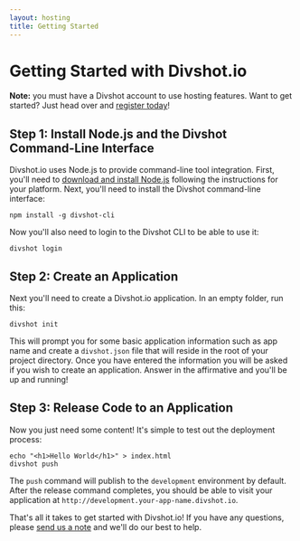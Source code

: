 ```yaml
---
layout: hosting
title: Getting Started
---
```


# Getting Started with Divshot.io

**Note:** you must have a Divshot account to use hosting features. Want to get started? Just head
over and [register today](http://www.divshot.com)!

## Step 1: Install Node.js and the Divshot Command-Line Interface

Divshot.io uses Node.js to provide command-line tool integration. First, you'll
need to [download and install Node.js](http://nodejs.org/download/) following
the instructions for your platform. Next, you'll need to install the Divshot command-line
interface:

    npm install -g divshot-cli
    
Now you'll also need to login to the Divshot CLI to be able to use it:

    divshot login
    
## Step 2: Create an Application

Next you'll need to create a Divshot.io application. In an empty folder, run this:

    divshot init
    
This will prompt you for some basic application information such as app name and
create a `divshot.json` file that will reside in the root of your project directory.
Once you have entered the information you will be asked if you wish to create an
application. Answer in the affirmative and you'll be up and running!

## Step 3: Release Code to an Application

Now you just need some content! It's simple to test out the deployment process:

    echo "<h1>Hello World</h1>" > index.html
    divshot push
    
The `push` command will publish to the `development` environment by default. After
the release command completes, you should be able to visit your application at
`http://development.your-app-name.divshot.io`.

That's all it takes to get started with Divshot.io! If you have any questions, please
[send us a note](mailto:support@divshot.io) and we'll do our best to help.